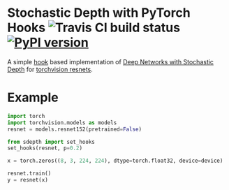 # Stochastic Depth with PyTorch Hooks ![Travis CI build status](https://travis-ci.com/tasptz/pytorch-stochastic-depth.svg?branch=master) [![PyPI version](https://badge.fury.io/py/stochdepth.svg)](https://badge.fury.io/py/stochdepth)
A simple [hook](https://pytorch.org/docs/stable/generated/torch.nn.modules.module.register_module_forward_hook.html) based implementation of [Deep Networks with Stochastic Depth](https://arxiv.org/abs/1603.09382) for [torchvision resnets](https://pytorch.org/vision/stable/_modules/torchvision/models/resnet.html).
# Example
```python
import torch
import torchvision.models as models
resnet = models.resnet152(pretrained=False)

from sdepth import set_hooks
set_hooks(resnet, p=0.2)

x = torch.zeros((8, 3, 224, 224), dtype=torch.float32, device=device)

resnet.train()
y = resnet(x)
```
